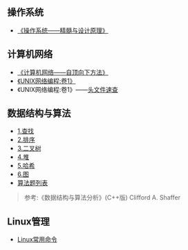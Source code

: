 
## 操作系统

* [《操作系统——精髓与设计原理》](操作系统/操作系统.md)

## 计算机网络

* [《计算机网络——自顶向下方法》](计算机网络/计算机网络.md)
* [《UNIX网络编程:卷1》](计算机网络/UNIX网络编程卷1.md)
* 《UNIX网络编程:卷1》——[头文件速查](计算机网络/接口与头文件.md)

## 数据结构与算法

* [1.查找](数据结构与算法/查找.md)
* [2.排序](数据结构与算法/排序.md)
* [3.二叉树](数据结构与算法/二叉树.md)
* [4.堆](数据结构与算法/堆.md)
* [5.哈希](数据结构与算法/哈希.md)
* [6.图](数据结构与算法/图.md)
* [算法题列表](数据结构与算法/算法题列表.md)

> 参考:《数据结构与算法分析》(C++版) Clifford A. Shaffer

## Linux管理

* [Linux常用命令](Linux/Linux常用命令.md)